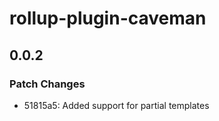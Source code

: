 # rollup-plugin-caveman

## 0.0.2

### Patch Changes

- 51815a5: Added support for partial templates

